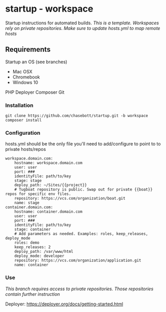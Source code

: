 # startup - workspace
Startup instructions for automated builds.
_This is a template. Workspaces rely on private repositories. Make sure to update hosts.yml to map remote hosts_

## Requirements
Startup an OS (see branches)
- Mac OSX
- Chromebook
- Windows 10

PHP
Deployer
Composer
Git

### Installation
```
git clone https://github.com/chasebott/startup.git -b workspace
composer install
```

### Configuration
hosts.yml should be the only file you'll need to add/configure to point to to private hosts/repos
```
workspace.domain.com:
    hostname: workspace.domain.com
    user: user
    port: ###
    identityFile: path/to/key
    stage: stage
    deploy_path: ~/Sites/{{project}}
    # Tugboat repository is public. Swap out for private {{boat}} repos for specific env files.
    repository: https://vcs.com/organization/boat.git
    name: stage
container.domain.com:
    hostname: container.domain.com
    user: user
    port: ###
    identityFile: path/to/key
    stage: container
    # Add parameters as needed. Examples: roles, keep_releases, deploy_mode
    roles: demo
    keep_releases: 2
    deploy_path: /var/www/html
    deploy_mode: developer
    repository: https://vcs.com/organization/application.git
    name: container
```

### Use
_This branch requires access to private repositories. Those repositories contain further instruction_

Deployer: https://deployer.org/docs/getting-started.html